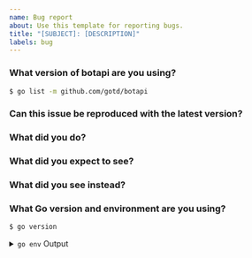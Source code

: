 ```yaml
---
name: Bug report
about: Use this template for reporting bugs.
title: "[SUBJECT]: [DESCRIPTION]"
labels: bug
---
```


<!-- Please answer these questions before submitting your issue. Thanks! -->

### What version of botapi are you using?

```bash
$ go list -m github.com/gotd/botapi
```

### Can this issue be reproduced with the latest version?

<!-- Yes/no -->

### What did you do?

<!--
Write the steps of reproducing the bug.

Simple, small and runnable pieces of code are recommended.
-->

### What did you expect to see?

<!-- The expected behavior -->

### What did you see instead?

<!-- The observed behavior -->

### What Go version and environment are you using?

```bash
$ go version
```

<details>
    <summary>
        <code>go env</code> Output
    </summary>
    <br />
    <pre>$ go env</pre>
</details>
